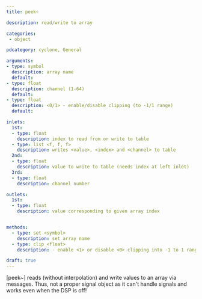 ```yaml
---
title: peek~

description: read/write to array

categories:
 - object

pdcategory: cyclone, General

arguments:
- type: symbol
  description: array name 
  default:
- type: float
  description: channel (1-64)
  default:
- type: float
  description: <0/1> - enable/disable clipping (to -1/1 range)
  default:

inlets:
  1st:
  - type: float
    description: index to read from or write to table
  - type: list <f, f, f>
    description: writes <value>, <index> and <channel> to table
  2nd:
  - type: float
    description: value to write to table (needs index at left inlet)
  3rd:
  - type: float
    description: channel number

outlets:
  1st:
  - type: float
    description: value corresponding to given array index


methods:
  - type: set <symbol>
    description: set array name
  - type: clip <float>
    description: - enable <1> or disable <0> clipping into -1 to 1 range

draft: true
---
```


[peek~] reads (without interpolation) and write values to an array via messages. Thus, not a proper signal object as it can't handle signals and works even when the DSP is off!
